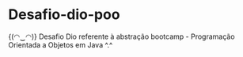 # Desafio-dio-poo
{(◠‿◠)} Desafio Dio referente à abstração bootcamp - Programação Orientada a Objetos em Java ^.^
